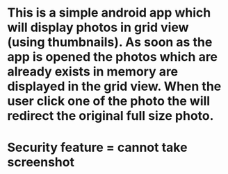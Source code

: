 # This is a simple android app which will display photos in grid view (using thumbnails). As soon as the app is opened the photos which are already exists in memory are displayed in the grid view. When the user click one of the photo the will redirect the original full size photo.
# Security feature = cannot take screenshot
